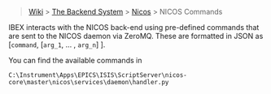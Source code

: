 > [Wiki](Home) > [The Backend System](The-Backend-System) > [Nicos](Nicos) > NICOS Commands

IBEX interacts with the NICOS back-end using pre-defined commands that are sent to the NICOS daemon via ZeroMQ. These are formatted in JSON as [`command`, [`arg_1`, ... , `arg_n`] ].

You can find the available commands in 

`C:\Instrument\Apps\EPICS\ISIS\ScriptServer\nicos-core\master\nicos\services\daemon\handler.py`
